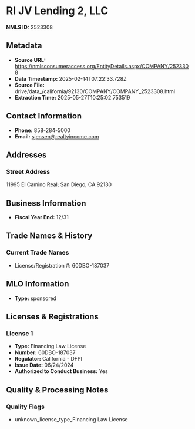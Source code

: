 # RI JV Lending 2, LLC

**NMLS ID:** 2523308

## Metadata
- **Source URL:** https://nmlsconsumeraccess.org/EntityDetails.aspx/COMPANY/2523308
- **Data Timestamp:** 2025-02-14T07:22:33.728Z
- **Source File:** drive/data_/california/92130/COMPANY/COMPANY_2523308.html
- **Extraction Time:** 2025-05-27T10:25:02.753519

## Contact Information
- **Phone:** 858-284-5000
- **Email:** sjensen@realtyincome.com

## Addresses
### Street Address
11995 El Camino Real; San Diego, CA 92130

## Business Information
- **Fiscal Year End:** 12/31

## Trade Names & History
### Current Trade Names
- License/Registration #: 60DBO-187037

## MLO Information
- **Type:** sponsored

## Licenses & Registrations

### License 1
- **Type:** Financing Law License
- **Number:** 60DBO-187037
- **Regulator:** California - DFPI
- **Issue Date:** 06/24/2024
- **Authorized to Conduct Business:** Yes

## Quality & Processing Notes
### Quality Flags
- unknown_license_type_Financing Law License
